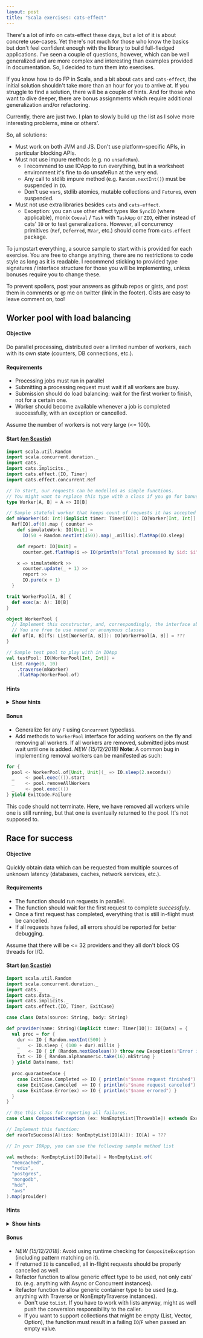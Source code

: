 ```yaml
---
layout: post
title: "Scala exercises: cats-effect"
---
```


There's a lot of info on cats-effect these days, but a lot of it is about concrete use-cases. Yet there's not much for those who know the basics but don't feel confident enough with the library to build full-fledged applications. I've seen a couple of questions, however, which can be well generalized and are more complex and interesting than examples provided in documentation. So, I decided to turn them into exercises.

If you know how to do FP in Scala, and a bit about `cats` and `cats-effect`, the initial solution shouldn't take more than an hour for you to arrive at. If you struggle to find a solution, there will be a couple of hints. And for those who want to dive deeper, there are bonus assignments which require additional generalization and/or refactoring.

Currently, there are just two. I plan to slowly build up the list as I solve more interesting problems, mine or others'.
<!--more-->
So, all solutions:
- Must work on both JVM and JS. Don't use platform-specific APIs, in particular blocking APIs.
- Must not use impure methods (e.g. no `unsafeRun`).
  - I recommend to use IOApp to run everything, but in a worksheet environment it's fine to do unsafeRun at the very end.
  - Any call to stdlib impure method (e.g. `Random.nextInt()`) must be suspended in `IO`.
  - Don't use `var`s, stdlib atomics, mutable collections and `Future`s, even suspended.
- Must not use extra libraries besides `cats` and `cats-effect`.
  - Exception: you can use other effect types like `SyncIO` (where applicable), monix `Coeval` / `Task` with `TaskApp` or `ZIO`, either instead of cats' `IO` or to test generalizations. However, all concurrency primitives (`Ref`, `Deferred`, `MVar`, etc.) should come from `cats.effect` package.
  
To jumpstart everything, a source sample to start with is provided for each exercise. You are free to change anything, there are no restrictions to code style as long as it is readable. I recommend sticking to provided type signatures / interface structure for those you will be implementing, unless bonuses require you to change these.

To prevent spoilers, post your answers as github repos or gists, and post them in comments or @ me on twitter (link in the footer). Gists are easy to leave comment on, too!

## Worker pool with load balancing
#### Objective
Do parallel processing, distributed over a limited number of workers, each with its own state (counters, DB connections, etc.).

#### Requirements
- Processing jobs must run in parallel
- Submitting a processing request must wait if all workers are busy.
- Submission should do load balancing: wait for the first worker to finish, not for a certain one.
- Worker should become available whenever a job is completed successfully, with an exception or cancelled.

Assume the number of workers is not very large (<= 100).

#### Start [(on Scastie)](https://scastie.scala-lang.org/KrOJRxq9SUuGW1I7aPPjQw)

```scala
import scala.util.Random
import scala.concurrent.duration._
import cats._
import cats.implicits._
import cats.effect.{IO, Timer}
import cats.effect.concurrent.Ref

// To start, our requests can be modelled as simple functions.
// You might want to replace this type with a class if you go for bonuses. Or not.
type Worker[A, B] = A => IO[B]

// Sample stateful worker that keeps count of requests it has accepted
def mkWorker(id: Int)(implicit timer: Timer[IO]): IO[Worker[Int, Int]] =
  Ref[IO].of(0).map { counter =>
    def simulateWork: IO[Unit] =
      IO(50 + Random.nextInt(450)).map(_.millis).flatMap(IO.sleep)

    def report: IO[Unit] =
      counter.get.flatMap(i => IO(println(s"Total processed by $id: $i")))

    x => simulateWork >>
      counter.update(_ + 1) >>
      report >>
      IO.pure(x + 1)
  }

trait WorkerPool[A, B] {
  def exec(a: A): IO[B]
}

object WorkerPool {
  // Implement this constructor, and, correspondingly, the interface above.
  // You are free to use named or anonymous classes
  def of[A, B](fs: List[Worker[A, B]]): IO[WorkerPool[A, B]] = ???
}

// Sample test pool to play with in IOApp
val testPool: IO[WorkerPool[Int, Int]] =
  List.range(0, 10)
    .traverse(mkWorker)
    .flatMap(WorkerPool.of)
```

#### Hints

<details>
<summary><strong>Show hints</strong></summary>
<ul>
  <li> Relying on a concurrent queue might be a good idea. And <code>MVar</code> is essentially a one-element queue.</li>
  <li> Because our workers are functions of type <code>A => IO[B]</code>, we can freely do anything effectful before and after running function.</li>
  <li> Our factory method (<code>apply</code> on companion) returns <code>IO</code> too. This lets us create a shared <code>MVar</code> and do pre-initialization, if needed.</li>
</ul>
<details>
<summary><strong>Show heavy spoilers</strong></summary>

Put free workers into <code>MVar</code>. All workers should be free on init. Once they are done processing, <i>guarantee</i> that they put themselves back onto <code>MVar</code>. And we need to NOT wait on that <code>put</code> to complete, so use <code>start</code> and discard the resulting fiber.

</details>
</details>

#### Bonus
- Generalize for any `F` using `Concurrent` typeclass.
- Add methods to `WorkerPool` interface for adding workers on the fly and removing all workers. If all workers are removed, submitted jobs must wait until one is added.
*NEW (15/12/2018)* **Note**: A common bug in implementing removal workers can be manifested as such:

```scala
for {
  pool <- WorkerPool.of[Unit, Unit](_ => IO.sleep(2.seconds))
  _    <- pool.exec(()).start
  _    <- pool.removeAllWorkers
  _    <- pool.exec(())
} yield ExitCode.Failure
```
This code should not terminate. Here, we have removed all workers while one is still running, but that one is eventually returned to the pool. It's not supposed to.

## Race for success
#### Objective
Quickly obtain data which can be requested from multiple sources of unknown latency (databases, caches, network services, etc.).

#### Requirements
- The function should run requests in parallel.
- The function should wait for the first request to complete _successfuly_.
- Once a first request has completed, everything that is still in-flight must be cancelled.
- If all requests have failed, all errors should be reported for better debugging.

Assume that there will be <= 32 providers and they all don't block OS threads for I/O.

#### Start [(on Scastie)](https://scastie.scala-lang.org/SPVZqEbGRSK27nEoxcteXQ)

```scala
import scala.util.Random
import scala.concurrent.duration._
import cats._
import cats.data._
import cats.implicits._
import cats.effect.{IO, Timer, ExitCase}

case class Data(source: String, body: String)

def provider(name: String)(implicit timer: Timer[IO]): IO[Data] = {
  val proc = for {
    dur <- IO { Random.nextInt(500) }
    _   <- IO.sleep { (100 + dur).millis }
    _   <- IO { if (Random.nextBoolean()) throw new Exception(s"Error in $name") }
    txt <- IO { Random.alphanumeric.take(16).mkString }
  } yield Data(name, txt)
  
  proc.guaranteeCase {
    case ExitCase.Completed => IO { println(s"$name request finished") }
    case ExitCase.Canceled  => IO { println(s"$name request canceled") }
    case ExitCase.Error(ex) => IO { println(s"$name errored") }
  }
}

// Use this class for reporting all failures.
case class CompositeException (ex: NonEmptyList[Throwable]) extends Exception("All race candidates have failed")

// Implement this function:
def raceToSuccess[A](ios: NonEmptyList[IO[A]]): IO[A] = ???

// In your IOApp, you can use the following sample method list

val methods: NonEmptyList[IO[Data]] = NonEmptyList.of(
  "memcached",
  "redis",
  "postgres",
  "mongodb",
  "hdd",
  "aws"
).map(provider)
```
#### Hints
<details>
<summary><strong>Show hints</strong></summary>

There are two operators we're interested in: <code>race</code> and <code>racePair</code>. Both run two tasks in parallel, the difference being what happens after one of them is completed. In case of <code>race</code>, the loser is automatically cancelled. In case of <code>racePair</code>, we get to choose what to do, where the still running process is represented by <code>Fiber</code>.

<details>
<summary><strong>Show heavy spoilers</strong></summary>

Using <code>racePair</code>, try folding/reducing the list: race previous result with <code>attempt</code>, then, if we got a successful (as in, <code>Right</code>) result from one, cancel the other and return the result. Otherwise, fall back to the second one, all while accumulating the errors. The result should be something like <code>Either[List[Throwable], A]</code>. Then transform list into an exception and use <code>.rethrow</code> to lift it back to <code>IO</code>.

</details>
</details>

#### Bonus
- *NEW (15/12/2018)*: Avoid using runtime checking for `CompositeException` (including pattern matching on it).
- If returned `IO` is cancelled, all in-flight requests should be properly cancelled as well.
- Refactor function to allow generic effect type to be used, not only cats' `IO`. (e.g. anything with Async or Concurrent instances).
- Refactor function to allow generic container type to be used (e.g. anything with Traverse or NonEmptyTraverse instances).
  - Don't use `toList`. If you have to work with lists anyway, might as well push the conversion responsibility to the caller.
  - If you want to support collections that might be empty (List, Vector, Option), the function must result in a failing `IO`/`F` when passed an empty value.
